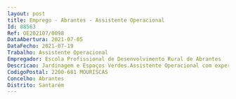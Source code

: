 ```yaml
--- 
layout: post
title: Emprego - Abrantes - Assistente Operacional
Id: 88563
Ref: OE202107/0098
DataAbertura: 2021-07-05
DataFecho: 2021-07-19
Trabalho: Assistente Operacional
Empregador: Escola Profissional de Desenvolvimento Rural de Abrantes
Descricao: Jardinagem e Espaços Verdes.Assistente Operacional com experiência na execução de jardinagem e espaços verdes, horticultura e floricultura.Competência demonstrada para o exercício de trabalhos e atividades de ajardinamento de espaços sociais, regas, podas, sementeiras, transplantações e cuidados de manutenção, bem como as demais funções e tarefas do perfil de competências de um assistente operacional
CodigoPostal: 2200-681 MOURISCAS
Concelho: Abrantes
Distrito: Santarém
--- 
```

